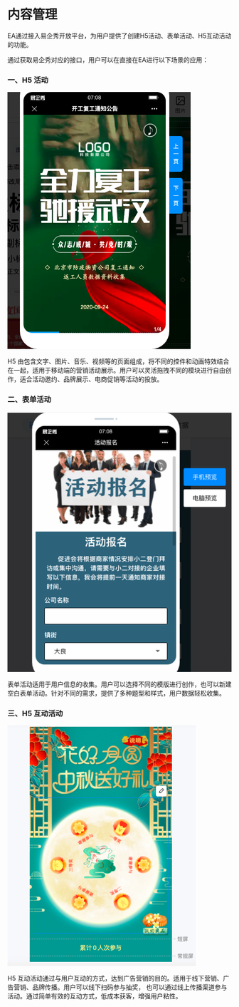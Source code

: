 # 内容管理

EA通过接入易企秀开放平台，为用户提供了创建H5活动、表单活动、H5互动活动的功能。

通过获取易企秀对应的接口，用户可以在直接在EA进行以下场景的应用：

### 一、H5 活动

![H5](../../.gitbook/assets/h5-chang-jing-.png)

H5 由包含文字、图片、音乐、视频等的页面组成，将不同的控件和动画特效结合在一起，适用于移动端的营销活动展示。用户可以灵活拖拽不同的模块进行自由创作，适合活动邀约、品牌展示、电商促销等活动的投放。

### 二、表单活动

![&#x8868;&#x5355;](../../.gitbook/assets/biao-dan-chang-jing-.png)

表单活动适用于用户信息的收集。用户可以选择不同的模版进行创作，也可以新建空白表单活动。针对不同的需求，提供了多种题型和样式，用户数据轻松收集。

### 三、H5 互动活动



![H5&#x4E92;&#x52A8;](../../.gitbook/assets/h5-hu-dong-chang-jing-.png)

H5 互动活动通过与用户互动的方式，达到广告营销的目的。适用于线下营销、广告营销、品牌传播。用户可以线下扫码参与抽奖， 也可以通过线上传播渠道参与活动。通过简单有效的互动方式，低成本获客，增强用户粘性。

